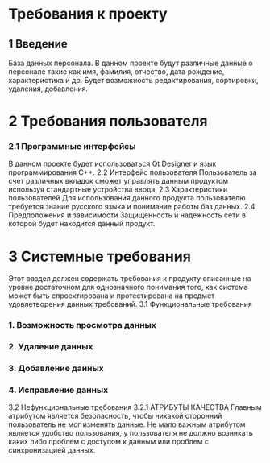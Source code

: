 # Требования к проекту
## 1 Введение
База данных персонала. В данном проекте будут различные данные о персонале такие как имя, фамилия, отчество, дата рождение, характеристика и др. Будет возможность редактирования, сортировки, удаления, добавления.
# 2 Требования пользователя
### 2.1 Программные интерфейсы
В данном проекте будет использоваться Qt Designer и язык программирования C++.
2.2 Интерфейс пользователя
Пользователь за счет различных вкладок сможет управлять данным продуктом используя стандартные устройства ввода.
2.3 Характеристики пользователей
Для использования данного продукта пользователю требуется знание русского языка и понимание работы баз данных.
2.4 Предположения и зависимости
Защищенность и надежность сети в которой будет находится данный продукт.
# 3 Системные требования
Этот раздел должен содержать требования к продукту описанные на уровне достаточном для однозначного понимания того, как система может быть спроектирована и протестирована на предмет удовлетворения данных требований.
3.1 Функциональные требования
### 1. Возможность просмотра данных
### 2. Удаление данных
### 3. Добавление данных
### 4. Исправление данных 
3.2 Нефункциональные требования
3.2.1 АТРИБУТЫ КАЧЕСТВА
Главным атрибутом является безопасность, чтобы никакой сторонний пользователь не мог изменять данные. 
Не мало важным атрибутом является удобство пользования, у пользователя не должно возникать каких либо проблем с доступом к данным или проблем с синхронизацией данных.
 

